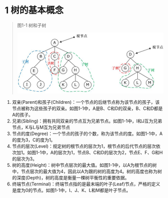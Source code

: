 # 1 树的基本概念

> 图1-1 树和子树
>
> ![树和子树](Tree\树和子树.png)



1. 双亲(Parent)和孩子(Children)：一个节点的后继节点称为该节点的孩子，该节点被称为这些孩子的双亲。如图1-1中，A是B、C和D的双亲，B、C和D都是A的孩子。
2. 兄弟(Sibling)：拥有共同双亲的节点互为兄弟节点。如图1-1中，I和J互为兄弟节点，K与L与M互为兄弟节点
3. 节点的度(Degree)：一个节点的孩子的个数，称为该节点的度。如图1-1中，A的度为3，C的度为1。
4. 节点的层次(Level)：规定树的根节点的层次为1，根节点的后代节点的层次依次加1。如图1-1中，A的层次为1，节点B、C和D的层次为2，节点E、F、G和H的层次为3。
5. 树的高度(Height)：树中节点层次的最大值。如图1-1中，以A为根节点的树中，节点层次的最大值为4，因此以A为跟的树的高度为4。树的高度也称为树的深度(Depth)，树的高度是衡量一棵树平衡性的重要依据。
6. 终端节点(Terminal)：终端节点指的是最末端的叶子(Leaf)节点，严格的定义是度为0的节点。如图1-1中，I、J、K、L和M都是叶子节点。
